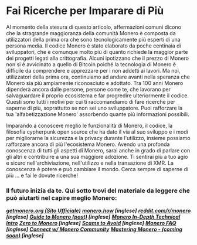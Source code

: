 # Fai Ricerche per Imparare di Più

Al momento della stesura di questo articolo, affermazioni comuni dicono che la stragrande maggioranza della comunità Monero è composta da utilizzatori della prima ora che sono tecnologicamente più esperti di una persona media. Il codice Monero è stato elaborato da poche centinaia di sviluppatori, che è comunque molto più di quanto richiede la maggior parte dei progetti legati alla crittografia. Alcuni ipotizzano che il prezzo di Monero non si è avvicinato a quello di Bitcoin poiché la tecnologia di Monero è difficile da comprendere e apprezzare per i non addetti ai lavori. Ma noi, utilizzatori della prima ora, continuiamo ad andare avanti nella speranza che Monero sia più ampiamente riconosciuto e adottato. Tra 100 anni Monero dipenderà ancora dalle persone, persone come te, che lavorano per salvaguardare il proprio ecosistema e far progredire ulteriormente il codice. Questi sono tutti i motivi per cui ti raccomandiamo di fare ricerche per saperne di più, soprattutto se non sei uno sviluppatore. Puoi rafforzare la tua 'alfabetizzazione Monero' assorbendo quante più informazioni possibili.

Imparando a conoscere meglio le funzionalità di Monero, il codice, la filosofia cypherpunk open source che ha dato il via al suo sviluppo e i modi per migliorarne la sicurezza e la privacy durante l'utilizzo, insieme possiamo rafforzare ancora di più l'ecosistema Monero. Avendo una profonda conoscenza di tutti gli aspetti di Monero, sarai anche in grado di parlare con gli altri e contribuire a una sua maggiore adozione. Ti sentirai più a tuo agio e sicuro nell'archiviazione, nell'utilizzo e nella transazione di XMR. La conoscenza è potere e può cambiare il mondo. Cerca sempre di saperne di più ... e fai le dovute ricerche!

### Il futuro inizia da te. Qui sotto trovi del materiale da leggere che può aiutarti nel capire meglio Monero:

**_[getmonero.org (Sito Ufficiale)](https://getmonero.org/it/)_**
**_[monero.how](https://www.monero.how/)		[inglese]_**
**_[reddit.com/r/monero](https://www.reddit.com/r/Monero/)		[inglese]_**
**_[Guide to Monero (post)](https://www.reddit.com/r/CryptoCurrency/comments/7ra409/your_guide_to_monero_and_why_it_has_great/)		[inglese]_**
**_[Monero In-Depth Technical Intro](https://steemit.com/monero/@sgp/7yjqso-a-monero-introduction-for-beginners)_**
**_[Zero to Monero](https://www.getmonero.org/it/library/Zero-to-Monero-1-0-0.pdf)		[inglese]_**
**_[Scams to Avoid](https://www.reddit.com/r/Monero/wiki/avoid)		[inglese]_**
**_[Monero FAQ](https://www.getmonero.org/it/get-started/faq/)		[inglese]_**
**_[Connect w/ Monero Community](https://getmonero.org/it/community/hangouts/)_**
**_[Mastering Monero - (coming soon)](https://masteringmonero.com/)		[inglese]_**
